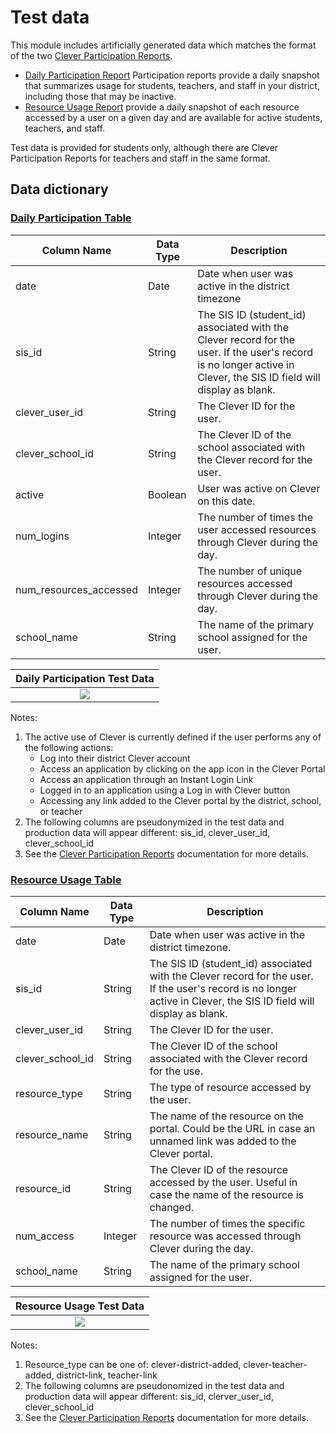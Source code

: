 # Test data

This module includes artificially generated data which matches the format of the two [Clever Participation Reports](https://support.clever.com/hc/s/articles/360049642311).
- [Daily Participation Report](https://support.clever.com/hc/s/articles/360049642311?language=en_US#step2) Participation reports provide a daily snapshot that summarizes usage for students, teachers, and staff in your district, including those that may be inactive. 
- [Resource Usage Report](https://support.clever.com/hc/s/articles/360049642311?language=en_US#h_7698d144-7ceb-4d63-88b8-e9ca2aa378d2) provide a daily snapshot of each resource accessed by a user on a given day and are available for active students, teachers, and staff. 

Test data is provided for students only, although there are Clever Participation Reports for teachers and staff in the same format.

## Data dictionary

### [Daily Participation Table](https://github.com/microsoft/OpenEduAnalytics/blob/main/modules/module_catalog/Clever/test_data/test_data/daily-participation/Students/Students.csv)

|Column Name | Data Type | Description |
|-----------|-----------|-----------|
| date | Date |	Date when user was active in the district timezone |
| sis_id | String | The SIS ID (student_id) associated with the Clever record for the user. If the user's record is no longer active in Clever, the SIS ID field will display as blank. |
| clever_user_id	| String | The Clever ID for the user. |
| clever_school_id | String | The Clever ID of the school associated with the Clever record for the user. |
| active | Boolean |	User was active on Clever on this date. | 
|num_logins | Integer |	The number of times the user accessed resources through Clever during the day. |
| num_resources_accessed | Integer | The number of unique resources accessed through Clever during the day. |
| school_name | String |	The name of the primary school assigned for the user. |

| Daily Participation Test Data  | 
|:-------------------------:|
| ![](https://github.com/microsoft/OpenEduAnalytics/blob/main/modules/module_catalog/Clever/docs/images/test_data_dailypart.png)  |

Notes: 
1) The active use of Clever is currently defined if the user performs any of the following actions:
    - Log into their district Clever account
    - Access an application by clicking on the app icon in the Clever Portal
    - Access an application through an Instant Login Link
    - Logged in to an application using a Log in with Clever button
    - Accessing any link added to the Clever portal by the district, school, or teacher
2) The following columns are pseudonymized in the test data and production data will appear different: sis_id, clever_user_id, clever_school_id
3) See the [Clever Participation Reports](https://support.clever.com/hc/s/articles/360049642311) documentation for more details.

### [Resource Usage Table](https://github.com/microsoft/OpenEduAnalytics/blob/main/modules/module_catalog/Clever/test_data/test_data/resource-usage/Students/Students.csv)

|Column Name | Data Type | Description |
|-----------|-----------|-----------|
| date | Date |	Date when user was active in the district timezone. |
| sis_id | String |	The SIS ID (student_id) associated with the Clever record for the user. If the user's record is no longer active in Clever, the SIS ID field will display as blank. |
| clever_user_id | String |	The Clever ID for the user. |
| clever_school_id | String |	The Clever ID of the school associated with the Clever record for the use. |
| resource_type | String |	The type of resource accessed by the user. | 
| resource_name | String |	The name of the resource on the portal. Could be the URL in case an unnamed link was added to the Clever portal. |
| resource_id | String |	The Clever ID of the resource accessed by the user. Useful in case the name of the resource is changed. |
| num_access | Integer | The number of times the specific resource was accessed through Clever during the day. |
| school_name | String | The name of the primary school assigned for the user. |

| Resource Usage Test Data  | 
|:-------------------------:|
| ![](https://github.com/microsoft/OpenEduAnalytics/blob/main/modules/module_catalog/Clever/docs/images/test_data_resourceusage.png)  |

Notes: 
1) Resource_type can be one of: clever-district-added, clever-teacher-added, district-link, teacher-link
2) The following columns are pseudonomized in the test data and production data will appear different: sis_id, clerver_user_id, clever_school_id
3) See the [Clever Participation Reports](https://support.clever.com/hc/s/articles/360049642311) documentation for more details.
